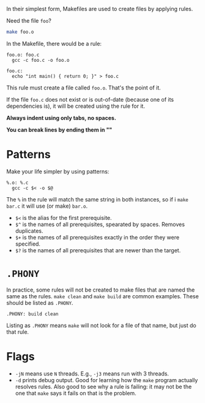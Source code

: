In their simplest form, Makefiles are used to create files by applying rules.

Need the file `foo`?

```sh
make foo.o
```

In the Makefile, there would be a rule:

```make
foo.o: foo.c
  gcc -c foo.c -o foo.o
  
foo.c:
  echo "int main() { return 0; }" > foo.c
```

This rule must create a file called `foo.o`. That's the point of it.

If the file `foo.c` does not exist or is out-of-date (because one of its
dependencies is), it will be created using the rule for it.

**Always indent using only tabs, no spaces.**

**You can break lines by ending them in "\"**

Patterns
========

Make your life simpler by using patterns:

```make
%.o: %.c
  gcc -c $< -o $@
```

The `%` in the rule will match the same string in both instances, so if i `make
bar.c` it will use (or make) `bar.o`.

- `$<` is the alias for the first prerequisite.
- `$^` is the names of all prerequisites, spearated by spaces. Removes duplicates.
- `$+` is the names of all prerequisites exactly in the order they were specified.
- `$?` is the names of all prerequisites that are newer than the target.

`.PHONY`
========

In practice, some rules will not be created to make files that are named the same as the rules. `make clean` and `make build` are common examples. These should be listed as `.PHONY`.

```make
.PHONY: build clean
```

Listing as `.PHONY` means `make` will not look for a file of that name, but just do that rule.


Flags
=====

- `-jN` means use `N` threads. E.g., `-j3` means run with 3 threads.
- `-d` prints debug output.
  Good for learning how the `make` program actually resolves rules.
  Also good to see why a rule is failing: it may not be the one that `make` says it fails on that is the problem.
